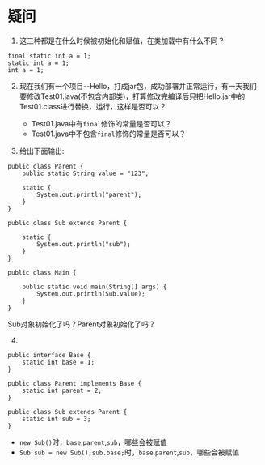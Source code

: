 # 疑问

1. 这三种都是在什么时候被初始化和赋值，在类加载中有什么不同？

```
final static int a = 1;
static int a = 1;
int a = 1;
```

2. 现在我们有一个项目--Hello，打成jar包，成功部署并正常运行，有一天我们要修改Test01.java(不包含内部类)，打算修改完编译后只把Hello.jar中的Test01.class进行替换，运行，这样是否可以？

    + Test01.java中有`final`修饰的常量是否可以？
    + Test01.java中不包含`final`修饰的常量是否可以？

3. 给出下面输出:

```
public class Parent {  
	public static String value = "123";  

	static {  
		System.out.println("parent");  
	}  
}  
```

```
public class Sub extends Parent {  

	static {  
		System.out.println("sub");  
	}  
}  
```

```
public class Main {  

	public static void main(String[] args) {  
		System.out.println(Sub.value);  
	}  
}  
```

Sub对象初始化了吗？Parent对象初始化了吗？

4.

```
public interface Base {
	static int base = 1;
}
```

```
public class Parent implements Base {
	static int parent = 2;
}
```

```
public class Sub extends Parent {
	static int sub = 3;
}
```

- `new Sub()`时，`base`,`parent`,`sub`，哪些会被赋值
- `Sub sub = new Sub();sub.base;`时，`base`,`parent`,`sub`，哪些会被赋值  
